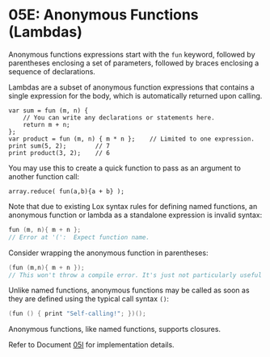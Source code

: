 # 05E: Anonymous Functions (Lambdas)

Anonymous functions expressions start with the `fun` keyword, followed by parentheses enclosing a set of parameters, followed by braces enclosing a sequence of declarations.

Lambdas are a subset of anonymous function expressions that contains a single expression for the body, which is automatically returned upon calling.

```
var sum = fun (m, n) {
    // You can write any declarations or statements here.
    return m + n;
};
var product = fun (m, n) { m * n };    // Limited to one expression.
print sum(5, 2);        // 7
print product(3, 2);    // 6
```

You may use this to create a quick function to pass as an argument to another function call:

```
array.reduce( fun(a,b){a + b} );
```

Note that due to existing Lox syntax rules for defining named functions, an anonymous function or lambda as a standalone expression is invalid syntax:  

```c++
fun (m, n){ m + n };
// Error at '(':  Expect function name.
```

Consider wrapping the anonymous function in parentheses:

```c++
(fun (m,n){ m + n });
// This won't throw a compile error. It's just not particularly useful since we can't access it.
```

Unlike named functions, anonymous functions may be called as soon as they are defined using the typical call syntax `()`:

```c++
(fun () { print "Self-calling!"; })();
```

Anonymous functions, like named functions, supports closures.

Refer to Document [05I](../internal/05I_Lambdas.md) for implementation details.